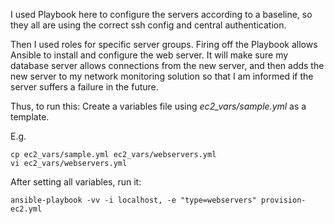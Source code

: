 
I used Playbook here to configure the servers according to a baseline, so they all are using the correct ssh config and central authentication. 

Then I used roles for specific server groups. Firing off the Playbook allows Ansible to install and configure the web server. It will make sure my database server allows connections from the new server, and then adds the new server to my network monitoring solution so that I am informed if the server suffers a failure in the future.

Thus, to run this:
Create a variables file using *ec2_vars/sample.yml* as a template.

E.g. 

    cp ec2_vars/sample.yml ec2_vars/webservers.yml
    vi ec2_vars/webservers.yml
    
After setting all variables, run it:

    ansible-playbook -vv -i localhost, -e "type=webservers" provision-ec2.yml
    
